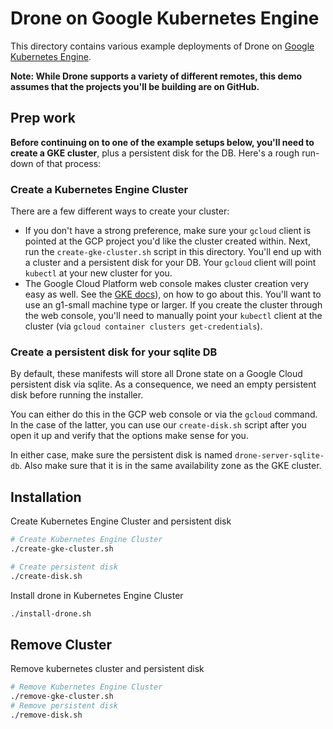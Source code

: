 # Drone on Google Kubernetes Engine

This directory contains various example deployments of Drone on [Google Kubernetes Engine](https://cloud.google.com/kubernetes-engine/).

**Note: While Drone supports a variety of different remotes, this demo assumes
that the projects you'll be building are on GitHub.**

## Prep work

**Before continuing on to one of the example setups below, you'll need to create a GKE cluster**, plus a persistent disk for the DB. Here's a rough run-down of that process:

### Create a Kubernetes Engine Cluster

There are a few different ways to create your cluster:

* If you don't have a strong preference, make sure your `gcloud` client is pointed at the GCP project you'd like the cluster created within. Next, run the `create-gke-cluster.sh` script in this directory. You'll end up with a cluster and a persistent disk for your DB. Your `gcloud` client will point `kubectl` at your new cluster for you.
* The Google Cloud Platform web console makes cluster creation very easy as well. See the [GKE docs](https://cloud.google.com/kubernetes-engine/docs/quickstart)), on how to go about this. You'll want to use an g1-small machine type or larger. If you create the cluster through the web console, you'll need to manually point your `kubectl` client at the cluster (via `gcloud container clusters get-credentials`).

### Create a persistent disk for your sqlite DB

By default, these manifests will store all Drone state on a Google Cloud persistent disk via sqlite. As a consequence, we need an empty persistent disk before running the installer.

You can either do this in the GCP web console or via the `gcloud` command. In the case of the latter, you can use our `create-disk.sh` script after you open it up and verify that the options make sense for you.

In either case, make sure the persistent disk is named `drone-server-sqlite-db`. Also make sure that it is in the same availability zone as the GKE cluster.

## Installation

Create Kubernetes Engine Cluster and persistent disk

```sh
# Create Kubernetes Engine Cluster
./create-gke-cluster.sh
```

```sh
# Create persistent disk
./create-disk.sh
```

Install drone in Kubernetes Engine Cluster

```sh
./install-drone.sh
```

## Remove Cluster

Remove kubernetes cluster and persistent disk

```sh
# Remove Kubernetes Engine Cluster
./remove-gke-cluster.sh
# Remove persistent disk
./remove-disk.sh
```

